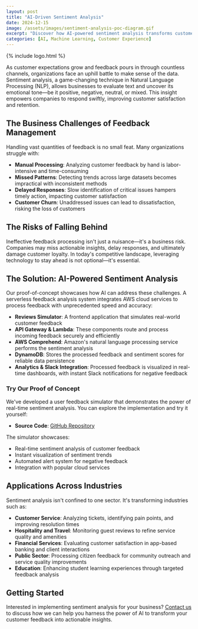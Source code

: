 ```yaml
---
layout: post
title: "AI-Driven Sentiment Analysis"
date: 2024-12-15
image: /assets/images/sentiment-analysis-poc-diagram.gif
excerpt: "Discover how AI-powered sentiment analysis transforms customer feedback into actionable insights, enabling businesses to respond swiftly and improve customer satisfaction."
categories: [AI, Machine Learning, Customer Experience]
---
```


{% include logo.html %}

As customer expectations grow and feedback pours in through countless channels, organizations face an uphill battle to make sense of the data. Sentiment analysis, a game-changing technique in Natural Language Processing (NLP), allows businesses to evaluate text and uncover its emotional tone—be it positive, negative, neutral, or mixed. This insight empowers companies to respond swiftly, improving customer satisfaction and retention.

## The Business Challenges of Feedback Management

Handling vast quantities of feedback is no small feat. Many organizations struggle with:

* **Manual Processing**: Analyzing customer feedback by hand is labor-intensive and time-consuming
* **Missed Patterns**: Detecting trends across large datasets becomes impractical with inconsistent methods
* **Delayed Responses**: Slow identification of critical issues hampers timely action, impacting customer satisfaction
* **Customer Churn**: Unaddressed issues can lead to dissatisfaction, risking the loss of customers

## The Risks of Falling Behind

Ineffective feedback processing isn't just a nuisance—it's a business risk. Companies may miss actionable insights, delay responses, and ultimately damage customer loyalty. In today's competitive landscape, leveraging technology to stay ahead is not optional—it's essential.

## The Solution: AI-Powered Sentiment Analysis

Our proof-of-concept showcases how AI can address these challenges. A serverless feedback analysis system integrates AWS cloud services to process feedback with unprecedented speed and accuracy:

* **Reviews Simulator**: A frontend application that simulates real-world customer feedback
* **API Gateway & Lambda**: These components route and process incoming feedback securely and efficiently
* **AWS Comprehend**: Amazon's natural language processing service performs the sentiment analysis
* **DynamoDB**: Stores the processed feedback and sentiment scores for reliable data persistence
* **Analytics & Slack Integration**: Processed feedback is visualized in real-time dashboards, with instant Slack notifications for negative feedback

### Try Our Proof of Concept

We've developed a user feedback simulator that demonstrates the power of real-time sentiment analysis. You can explore the implementation and try it yourself:

* **Source Code**: [GitHub Repository](https://github.com/schmitech/user-feedback-simulator)

The simulator showcases:
* Real-time sentiment analysis of customer feedback
* Instant visualization of sentiment trends
* Automated alert system for negative feedback
* Integration with popular cloud services

## Applications Across Industries

Sentiment analysis isn't confined to one sector. It's transforming industries such as:

* **Customer Service**: Analyzing tickets, identifying pain points, and improving resolution times
* **Hospitality and Travel**: Monitoring guest reviews to refine service quality and amenities
* **Financial Services**: Evaluating customer satisfaction in app-based banking and client interactions
* **Public Sector**: Processing citizen feedback for community outreach and service quality improvements
* **Education**: Enhancing student learning experiences through targeted feedback analysis

## Getting Started

Interested in implementing sentiment analysis for your business? [Contact us](/contact/) to discuss how we can help you harness the power of AI to transform your customer feedback into actionable insights.